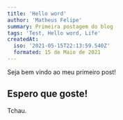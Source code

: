 ```yaml
---
title: 'Hello word'
author: 'Matheus Felipe'
summary: Primeira postagem do blog
tags: 'Test, Hello word, Life'
createdAt:
  iso: '2021-05-15T22:13:59.540Z'
  formated: 15 de Maio de 2021
---
```


Seja bem vindo ao meu primeiro post!

## Espero que goste!

Tchau.
